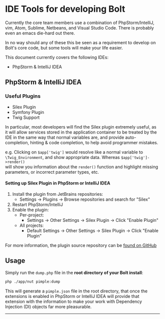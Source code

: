 IDE Tools for developing Bolt
=============================

Currently the core team members use a combination of PhpStorm/IntelliJ, vim,
Atom, Sublime, Netbeans, and Visual Studio Code. There is probably even an 
emacs die-hard out there.

In no way should any of these this be seen as a requirement to develop on
Bolt's core code, but some tools will make your life easier.

This document currently covers the following IDEs:
  * PhpStorm & IntelliJ IDEA

## PhpStorm & IntelliJ IDEA

### Useful Plugins

* Silex Plugin
* Symfony Plugin
* Twig Support

In particular, most developers will find the Silex plugin extremely useful, as
it will allow services stored in the application container to be treated by the
IDE in the same way that normal variables are, and provide auto-completion, 
hinting & code completion, to help avoid programmer mistakes.  
 
e.g. Clicking on `$app['twig']` would resolve like a normal variable to 
`\Twig_Environment`, and show appropriate data. Whereas `$app['twig']->render()`  
will show you information about the `render()` function and highlight missing
parameters, or incorrect parameter types, etc.


#### Setting up Silex Plugin in PhpStorm or IntelliJ IDEA

1. Install the plugin from JetBrains repositories:
   * Settings → Plugins → Browse repositories and search for "Silex"
2. Restart PhpStorm/IntelliJ
3. Enable the plugin:
   * Per-project:
     * Settings → Other Settings → Silex Plugin  → Click "Enable Plugin"
   * All projects:
     * Default Settings → Other Settings → Silex Plugin  → Click "Enable Plugin"

For more information, the plugin source repository can be [found on GitHub][silex-idea-plugin]


## Usage

Simply run the `dump.php` file in the **root directory of your Bolt install**:

```bash
php ./app/nut pimple:dump
```

This will generate a `pimple.json` file in the root directory, that once the
extensions is enabled in PhpStorm or IntelliJ IDEA will provide that extension
with the information to make your work with Dependency Injection (DI) objects
far more pleasurable.

--- 

[silex-pimple-dumper]: https://github.com/Sorien/silex-pimple-dumper
[silex-idea-plugin]: https://github.com/Sorien/silex-idea-plugin
